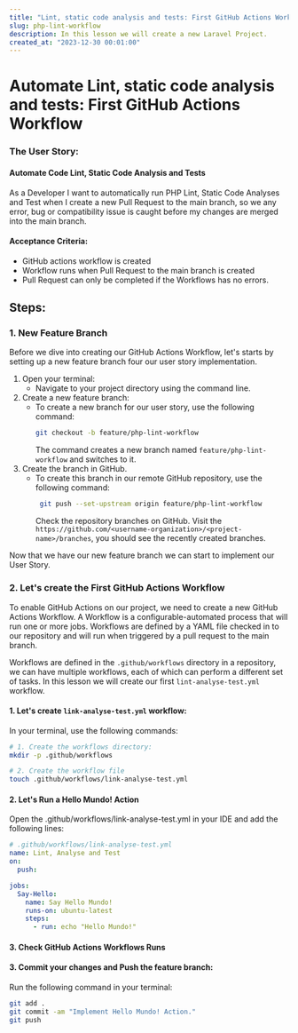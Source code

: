 ```yaml
---
title: "Lint, static code analysis and tests: First GitHub Actions Workflow"
slug: php-lint-workflow
description: In this lesson we will create a new Laravel Project.
created_at: "2023-12-30 00:01:00"
---
```


# Automate Lint, static code analysis and tests: First GitHub Actions Workflow

### The User Story: 
#### Automate Code Lint, Static Code Analysis and Tests
As a Developer I want to automatically run PHP Lint, Static Code Analyses and Test when I create 
a new Pull Request to the main branch, so we any error, bug or compatibility issue is caught before
my changes are merged into the main branch.

#### Acceptance Criteria:
- GitHub actions workflow is created
- Workflow runs when Pull Request to the main branch is created
- Pull Request can only be completed if the Workflows has no errors.


## Steps:

### 1. New Feature Branch
Before we dive into creating our GitHub Actions Workflow, let's starts by setting up a new feature branch four
our user story implementation.

1. Open your terminal:
   - Navigate to your project directory using the command line.
2. Create a new feature branch:
   -  To create a new branch for our user story, use the following command:
      ```bash
      git checkout -b feature/php-lint-workflow
      ```
       The command creates a new branch named ``feature/php-lint-workflow`` and switches to it.
3. Create the branch in GitHub.
   - To create this branch in our remote GitHub repository, use the following command:
     ```bash
      git push --set-upstream origin feature/php-lint-workflow
     ```
     Check the repository branches on GitHub. Visit the ``https://github.com/<username-organization>/<project-name>/branches``,
     you should see the recently created branches.

Now that we have our new feature branch we can start to implement our User Story.


### 2. Let's create the First GitHub Actions Workflow 
To enable GitHub Actions on our project, we need to create a new GitHub Actions Workflow. A Workflow
is a configurable-automated process that will run one or more jobs. Workflows are defined by a YAML file
checked in to our repository and will run when triggered by a pull request to the main branch.

Workflows are defined in the ``.github/workflows`` directory in a repository, we can have multiple workflows,
each of which can perform a different set of tasks. In this lesson we will create our first
```lint-analyse-test.yml``` workflow.


#### 1. Let's create ``link-analyse-test.yml`` workflow:
In your terminal, use the following commands:
```bash
# 1. Create the workflows directory: 
mkdir -p .github/workflows

# 2. Create the workflow file
touch .github/workflows/link-analyse-test.yml
```

#### 2. Let's Run a Hello Mundo! Action
Open the .github/workflows/link-analyse-test.yml in your IDE and add the following lines:
```yaml
# .github/workflows/link-analyse-test.yml
name: Lint, Analyse and Test
on:
  push:

jobs:
  Say-Hello:
    name: Say Hello Mundo!
    runs-on: ubuntu-latest
    steps:
      - run: echo "Hello Mundo!"

```

#### 3. Check GitHub Actions Workflows Runs

#### 3. Commit your changes and Push the feature branch:
Run the following command in your terminal:
```bash
git add .
git commit -am "Implement Hello Mundo! Action."
git push

```

